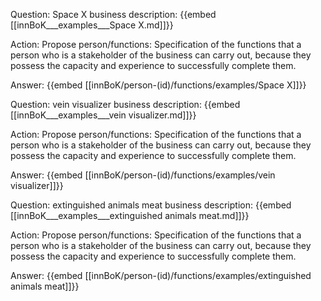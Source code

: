 Question: Space X business description:
{{embed [[innBoK___examples___Space X.md]]}}

Action: Propose person/functions: Specification of the functions that a person who is a stakeholder of the business can carry out, because they possess the capacity and experience to successfully complete them.

Answer:
{{embed [[innBoK/person-(id)/functions/examples/Space X]]}}

Question: vein visualizer business description:
{{embed [[innBoK___examples___vein visualizer.md]]}}

Action: Propose person/functions: Specification of the functions that a person who is a stakeholder of the business can carry out, because they possess the capacity and experience to successfully complete them.

Answer:
{{embed [[innBoK/person-(id)/functions/examples/vein visualizer]]}}

Question: extinguished animals meat business description:
{{embed [[innBoK___examples___extinguished animals meat.md]]}}

Action: Propose person/functions: Specification of the functions that a person who is a stakeholder of the business can carry out, because they possess the capacity and experience to successfully complete them.

Answer:
{{embed [[innBoK/person-(id)/functions/examples/extinguished animals meat]]}}













